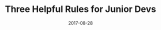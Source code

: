 ---
title:  "Three Helpful Rules for Junior Devs"
date:   2017-08-28
categories: webdev career
excerpt: "Part of being a junior dev is controlling the overwhelming pressure I put on myself to learn as much as possible."

featured-img: /img/posts/rules-junior-devs/featured.jpg

icon: link
external_url: https://dev.to/maxwell_dev/three-helpful-rules-for-junior-devs
---